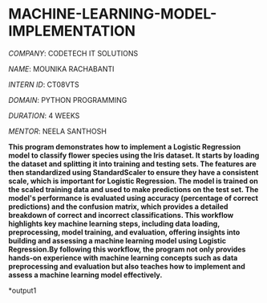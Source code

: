 # MACHINE-LEARNING-MODEL-IMPLEMENTATION

*COMPANY*: CODETECH IT SOLUTIONS

*NAME*: MOUNIKA RACHABANTI

*INTERN ID*: CT08VTS

*DOMAIN*: PYTHON PROGRAMMING

*DURATION*: 4 WEEKS

*MENTOR*: NEELA SANTHOSH

**This program demonstrates how to implement a Logistic Regression model to classify flower species using the Iris dataset. It starts by loading the dataset and splitting it into training and testing sets. The features are then standardized using StandardScaler to ensure they have a consistent scale, which is important for Logistic Regression. The model is trained on the scaled training data and used to make predictions on the test set. The model's performance is evaluated using accuracy (percentage of correct predictions) and the confusion matrix, which provides a detailed breakdown of correct and incorrect classifications. This workflow highlights key machine learning steps, including data loading, preprocessing, model training, and evaluation, offering insights into building and assessing a machine learning model using Logistic Regression.By following this workflow, the program not only provides hands-on experience with machine learning concepts such as data preprocessing and evaluation but also teaches how to implement and assess a machine learning model effectively.**

*output1

